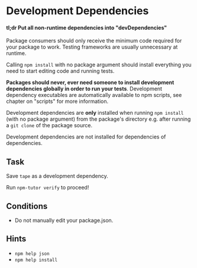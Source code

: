 # Development Dependencies

#### tl;dr Put all non-runtime dependencies into "devDependencies"

Package consumers should only receive the minimum code required for
your package to work. Testing frameworks are usually unnecessary at runtime.

Calling `npm install` with no package argument should install everything
you need to start editing code and running tests.

**Packages should never, ever need someone to install development
dependencies globally in order to run your tests**. Development
dependency executables are automatically available to npm scripts, see
chapter on "scripts" for more information.

Development dependencies are **only** installed when running `npm
install` (with no package argument) from the package's directory e.g.
after running a `git clone` of the package source.

Development dependencies are not installed for dependencies of
dependencies.

## Task

Save `tape` as a development dependency.

Run `npm-tutor verify` to proceed!

## Conditions

* Do not manually edit your package.json.

## Hints

* `npm help json`
* `npm help install`
